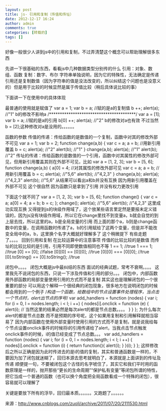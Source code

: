 ```yaml
---
layout: post
title: js- 引用和复制（传值和传址）
date: 2012-12-17 16:24
author: admin
comments: true
categories: [转载的]
tags: []
---
```

好像一般很少人讲到js中的引用和复制，不过弄清楚这个概念可以帮助理解很多东西

先讲一下很基础的东西，看看js中几种数据类型分别传的什么
引用：对象、数组、函数
复制：数字、布尔
字符串单独说明，因为它的特殊性，无法确定是传递引用还是复制数值（因为字符串的值是没法改变的，所以纠结这个问题也是没意义的）但是用于比较的时候显然是属于传值比较（稍后具体说比较的事）

下面讲一下在使用中的具体体现

最普通的使用就是赋值了
var a = 1;
var b = a; //赋的是a的复制值
b ++;
alert(a); //"1" b的修改不影响a
/****************************************/
var a = [1];
var b = a; //赋的是a的引用
b[0] ++;
alert(a); //"2" b的修改对a也有效 不过当然b = [2];这种修改对a是没用的。。。。。。

函数的参数
传值的传递：传给函数的是数值的一个复制，函数中对其的修改外部不可见
var a = 1;
var b = 2;
function change(a,b) {
var c = a;
a = b; //用新引用覆盖
b = c;
alert(a); //"2"
alert(b); //"1"
}
change(a,b);
alert(a); //"1"
alert(b); //"2"
传址的传递：传给函数的是数值的一个引用，函数中对其属性的修改外部可见，但用新引用覆盖其则在外部不可见，比如
var a = [1, 2, 3];
var b = [5, 6];
function change(a,b) {
a[0] = 4; //对其属性的修改外部可见
var c = a;
a = b; //用新引用覆盖
b = c;
alert(a); //"5,6"
alert(b); //"4,2,3"
}
change(a,b);
alert(a); //"4,2,3"
alert(b); //"5,6"
从结果可以看出a和b并没有互换 因为用新引用覆盖在外部不可见 这个很自然 因为函数只是拿到了引用 并没有权力更改引用

下面这个就不同了
var a = [1, 2, 3];
var b = [5, 6];
function change() {
var c = a;
a[0] = 4;
a = b;
b = c;
};
change();
alert(a); //"5,6"
alert(b); //"4,2,3"
这里成功实现互换
又得提到js的块级作用域了，这个放某些语言里定然是要报未定义错误的，因为js没有块级作用域，所以它在change里找不到变量a，b就会自觉的到上层去找，所以这里的a，b是全局变量的引用
而上面的那个a，b则是change函数中的变量，在调用函数时传递了a，b的引用赋给了这两个变量，但是并不能改变全局中的a，b，这里换个名字大概就好理解多了
这个稍微提下 有些走题了。。。。
回到引用和复制 在比较运算中的注意事项
传值的比较比较的是数值 而传址的比较比较的是引用，引用不同即使数值相同也不等
1 == 1; //true
1 === 1; //true
[0] == [0]; //false
[0][0] == [0][0]; //true
[0][0] === [0][0]; //true
[0].toString() == [0].toString(); //true

闭包中。。。。
闭包大概是js中最纠结的东西 面试的经典试题，常考不衰啊。。。。
这里我先不说闭包的东西，只说一下涉及传值和引用的部分。。。
闭包中，内部函数用外部函数的局部变量使用引用的方式而不是复制
其实这也是理解闭包的一个很重要的部分 可以用这个解释一个很经典的闭包现象，很多地方在说明闭包的时候都会用到的一个例子
/*构造一个函数，给数组中的节点设置事件处理程序，当点击一个节点时，alert出节点的序号*/
var add_handlers = function (nodes) {
var i;
for (i = 0, l = nodes.length; i &lt; l; i ++) {
nodes[i].onclick = function (e) {
alert(i); // 当然这里的结果必然是每次alert的都是节点总数。。。。
}
}
};
为什么每次alert的都是节点总数 而不是预期的序号呢，这个如果用复制和引用解释就相当容易了
因为内部函数在使用外部变量时使用引用的方式而不是复制，就是说我给每个节点设置onclick事件的时候将i的引用传递给了alert，当我点击节点触发onclick事件的时候，i的值已经变成了节点总数。。。
var add_handlers = function (nodes) {
var i;
for (i = 0, l = nodes.length; i &lt; l; i ++) {
nodes[i].onclick = function (i) {
return function(){
alert(i);
}
}(i);
}
};
这样修改后之所以正确是因为此时传进去的是i的值的复制，其实和普通函数是一样的，不要因为加了闭包就迷糊了，回归本源去思考就明白了，本源就是上面讲到的传址及传递
顺便提一句，不要被闭包这个古怪的名字唬住了，其实它和我们平时用的函数原理是一样的，抛开那些“更长的生命周期”“保护私有变量”等闭包所谓的特性，把它当成一个普通的函数（也可以换个角度把全局函数看成一个特殊的闭包），很容易就可以理解了

关键是要放下所有的浮华，回归最本质。。。。。。又跑题了。。。。。。

来源：http://www.cnblogs.com/zuoli/archive/2011/07/20/2111530.html
